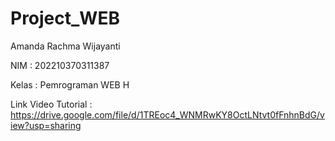 # Project_WEB

Amanda Rachma Wijayanti

NIM   : 202210370311387

Kelas : Pemrograman WEB H

Link Video Tutorial : https://drive.google.com/file/d/1TREoc4_WNMRwKY8OctLNtvt0fFnhnBdG/view?usp=sharing
